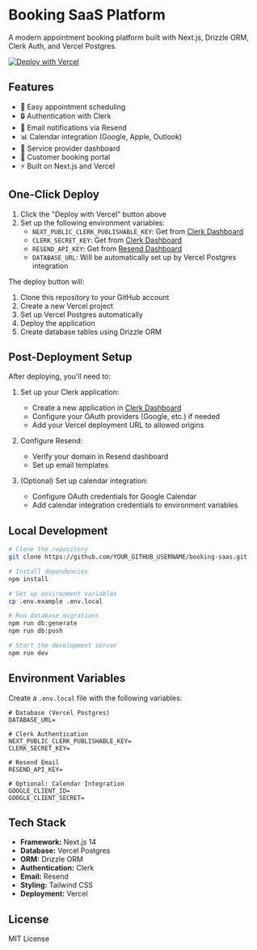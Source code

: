 # Booking SaaS Platform

A modern appointment booking platform built with Next.js, Drizzle ORM, Clerk Auth, and Vercel Postgres.

[![Deploy with Vercel](https://vercel.com/button)](https://vercel.com/new/clone?repository-url=https%3A%2F%2Fgithub.com%2FvisualiseIT%2Fbooking-saas&env=RESEND_API_KEY&integration-ids=oac_7gmZNmR4o6VWyxgkg9WfPrVn,clkpwlqq5000evp7z1wwvk56q)

## Features

- 📅 Easy appointment scheduling
- 🔒 Authentication with Clerk
- 📧 Email notifications via Resend
- 📊 Calendar integration (Google, Apple, Outlook)
- 💼 Service provider dashboard
- 🎯 Customer booking portal
- ⚡ Built on Next.js and Vercel

## One-Click Deploy

1. Click the "Deploy with Vercel" button above
2. Set up the following environment variables:
   - `NEXT_PUBLIC_CLERK_PUBLISHABLE_KEY`: Get from [Clerk Dashboard](https://dashboard.clerk.dev)
   - `CLERK_SECRET_KEY`: Get from [Clerk Dashboard](https://dashboard.clerk.dev)
   - `RESEND_API_KEY`: Get from [Resend Dashboard](https://resend.com/dashboard)
   - `DATABASE_URL`: Will be automatically set up by Vercel Postgres integration

The deploy button will:
1. Clone this repository to your GitHub account
2. Create a new Vercel project
3. Set up Vercel Postgres automatically
4. Deploy the application
5. Create database tables using Drizzle ORM

## Post-Deployment Setup

After deploying, you'll need to:

1. Set up your Clerk application:
   - Create a new application in [Clerk Dashboard](https://dashboard.clerk.dev)
   - Configure your OAuth providers (Google, etc.) if needed
   - Add your Vercel deployment URL to allowed origins

2. Configure Resend:
   - Verify your domain in Resend dashboard
   - Set up email templates

3. (Optional) Set up calendar integration:
   - Configure OAuth credentials for Google Calendar
   - Add calendar integration credentials to environment variables

## Local Development

```bash
# Clone the repository
git clone https://github.com/YOUR_GITHUB_USERNAME/booking-saas.git

# Install dependencies
npm install

# Set up environment variables
cp .env.example .env.local

# Run database migrations
npm run db:generate
npm run db:push

# Start the development server
npm run dev
```

## Environment Variables

Create a `.env.local` file with the following variables:

```env
# Database (Vercel Postgres)
DATABASE_URL=

# Clerk Authentication
NEXT_PUBLIC_CLERK_PUBLISHABLE_KEY=
CLERK_SECRET_KEY=

# Resend Email
RESEND_API_KEY=

# Optional: Calendar Integration
GOOGLE_CLIENT_ID=
GOOGLE_CLIENT_SECRET=
```

## Tech Stack

- **Framework:** Next.js 14
- **Database:** Vercel Postgres
- **ORM:** Drizzle ORM
- **Authentication:** Clerk
- **Email:** Resend
- **Styling:** Tailwind CSS
- **Deployment:** Vercel

## License

MIT License
